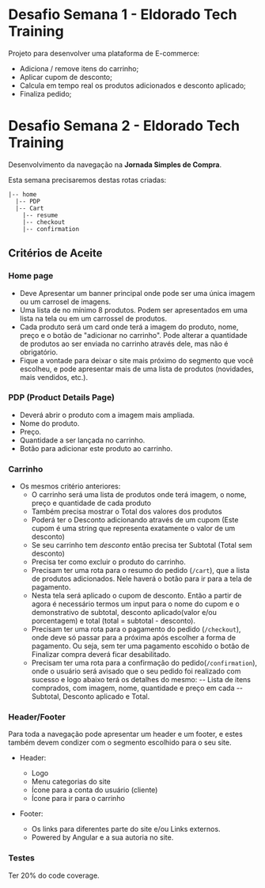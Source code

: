 # Desafio Semana 1 - Eldorado Tech Training

Projeto para desenvolver uma plataforma de E-commerce:
- Adiciona / remove itens do carrinho;
- Aplicar cupom de desconto;
- Calcula em tempo real os produtos adicionados e desconto aplicado;
- Finaliza pedido;

# Desafio Semana 2 - Eldorado Tech Training

Desenvolvimento da navegação na **Jornada Simples de Compra**.

Esta semana precisaremos destas rotas criadas:

```
|-- home
  |-- PDP
  |-- Cart
    |-- resume
    |-- checkout
    |-- confirmation
```

## Critérios de Aceite

### Home page

- Deve Apresentar um banner principal onde pode ser uma única imagem ou um carrosel de imagens.
- Uma lista de no mínimo 8 produtos. Podem ser apresentados em uma lista na tela ou em um carrossel de produtos.
- Cada produto será um card onde terá a imagem do produto, nome, preço e o botão de "adicionar no carrinho". Pode alterar a quantidade de produtos ao ser enviada no carrinho através dele, mas não é obrigatório.
- Fique a vontade para deixar o site mais próximo do segmento que você escolheu, e pode apresentar mais de uma lista de produtos (novidades, mais vendidos, etc.).

### PDP (Product Details Page)

- Deverá abrir o produto com a imagem mais ampliada.
- Nome do produto.
- Preço.
- Quantidade a ser lançada no carrinho.
- Botão para adicionar este produto ao carrinho.

### Carrinho

- Os mesmos critério anteriores:
  - O carrinho será uma lista de produtos onde terá imagem, o nome, preço e quantidade de cada produto
  - Também precisa mostrar o Total dos valores dos produtos
  - Poderá ter o Desconto adicionando através de um cupom (Este cupom é uma string que representa exatamente o valor de um desconto)
  - Se seu carrinho tem *desconto* então precisa ter Subtotal (Total sem desconto)
  - Precisa ter como excluir o produto do carrinho.
  - Precisam ter uma rota para o resumo do pedido (`/cart`), que a lista de produtos adicionados. Nele haverá o botão para ir para a tela de pagamento.
  - Nesta tela será aplicado o cupom de desconto. Então a partir de agora é necessário termos um input para o nome do cupom e o demonstrativo de subtotal, desconto aplicado(valor e/ou porcentagem) e total (total = subtotal - desconto).
  - Precisam ter uma rota para o pagamento do pedido (`/checkout`), onde deve só passar para a próxima após escolher a forma de pagamento. Ou seja, sem ter uma pagamento escohido o botão de Finalizar compra deverá ficar desabilitado.
  - Precisam ter uma rota para a confirmação do pedido(`/confirmation`), onde o usuário será avisado que o seu pedido foi realizado com sucesso e logo abaixo terá os detalhes do mesmo:
  -- Lista de itens comprados, com imagem, nome, quantidade e preço em cada
  -- Subtotal, Desconto aplicado e Total.

### Header/Footer

Para toda a navegação pode apresentar um header e um footer, e estes também devem condizer com o segmento escolhido para o seu site.

- Header:
  - Logo
  - Menu categorias do site
  - Ícone para a conta do usuário (cliente)
  - Ícone para ir para o carrinho

- Footer:
  - Os links para diferentes parte do site e/ou Links externos.
  - Powered by Angular e a sua autoria no site.
  
### Testes

Ter 20% do code coverage.
